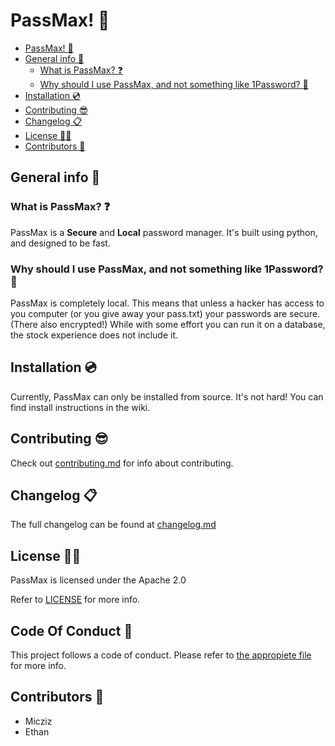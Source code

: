 # PassMax! 🔑

- [PassMax! 🔑](#passmax-)
- [General info 📖](#general-info-)
  - [What is PassMax? ❓](#what-is-passmax-)
  - [Why should I use PassMax, and not something like 1Password? 🙋](#why-should-i-use-passmax-and-not-something-like-1password-)
- [Installation 💿](#installation-)
- [Contributing 😎](#contributing-)
- [Changelog 📋](#changelog-)
- [License 👨‍⚖️](#license-️)
- [Contributors 🧾](#contributors-)

## General info 📖

### What is PassMax? ❓

PassMax is a **Secure** and **Local** password manager. It's built using python, and designed to be fast.

### Why should I use PassMax, and not something like 1Password? 🙋

PassMax is completely local. This means that unless a hacker has access to you computer (or you give away your pass.txt) your passwords are secure. (There also encrypted!) While with some effort you can run it on a database, the stock experience does not include it. 

## Installation 💿

Currently, PassMax can only be installed from source. It's not hard! You can find install instructions in the wiki.

## Contributing 😎

Check out [contributing.md](contributing.md) for info about contributing.

## Changelog 📋

The full changelog can be found at [changelog.md](changelog.md)

## License 👨‍⚖️

PassMax is licensed under the Apache 2.0

Refer to [LICENSE](LICENSE) for more info.

## Code Of Conduct 🤝

This project follows a code of conduct. Please refer to [the appropiete file](code_of_conduct.md) for more info.

## Contributors 🧾

- Micziz
- Ethan
